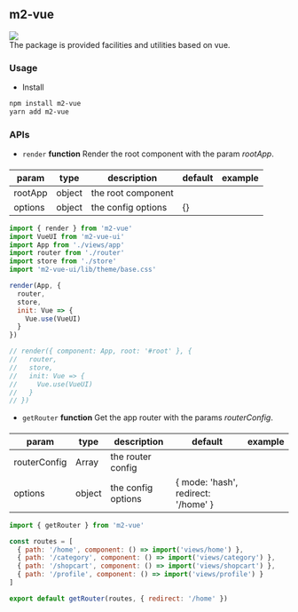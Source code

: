 ## m2-vue

[![](https://img.shields.io/badge/m2--vue-v1.0.0-green.svg)](https://github.com/miracle-git/m2.git) <br/>
The package is provided facilities and utilities based on vue.

### Usage
- Install
```bash
npm install m2-vue
yarn add m2-vue
```
### APIs
- `render` **function** Render the root component with the param *rootApp*.
 ####
 | param | type | description | default | example |
 | ------------ | ------------ | ------------ | ------------ | ------------ |
 | rootApp | object | the root component |  |
 | options | object | the config options | {} |
 ```js
 import { render } from 'm2-vue'
 import VueUI from 'm2-vue-ui'
 import App from './views/app'
 import router from './router'
 import store from './store'
 import 'm2-vue-ui/lib/theme/base.css'
 
 render(App, {
   router,
   store,
   init: Vue => {
     Vue.use(VueUI)
   }
 })
 
 // render({ component: App, root: '#root' }, {
 //   router,
 //   store,
 //   init: Vue => {
 //     Vue.use(VueUI)
 //   }
 // })
```
- `getRouter` **function** Get the app router with the params *routerConfig*.
 ####
 | param | type | description | default | example |
 | ------------ | ------------ | ------------ | ------------ | ------------ |
 | routerConfig | Array | the router config |  |
 | options | object | the config options | { mode: 'hash', redirect: '/home' } |
 ```js
 import { getRouter } from 'm2-vue'
 
 const routes = [
   { path: '/home', component: () => import('views/home') },
   { path: '/category', component: () => import('views/category') },
   { path: '/shopcart', component: () => import('views/shopcart') },
   { path: '/profile', component: () => import('views/profile') }
 ]
 
 export default getRouter(routes, { redirect: '/home' })
```
